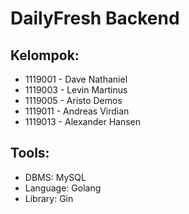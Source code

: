 # DailyFresh Backend
## Kelompok: 
* 1119001 - Dave Nathaniel
* 1119003 - Levin Martinus
* 1119005 - Aristo Demos
* 1119011 - Andreas Virdian
* 1119013 - Alexander Hansen

## Tools:
* DBMS: MySQL
* Language: Golang
* Library: Gin
